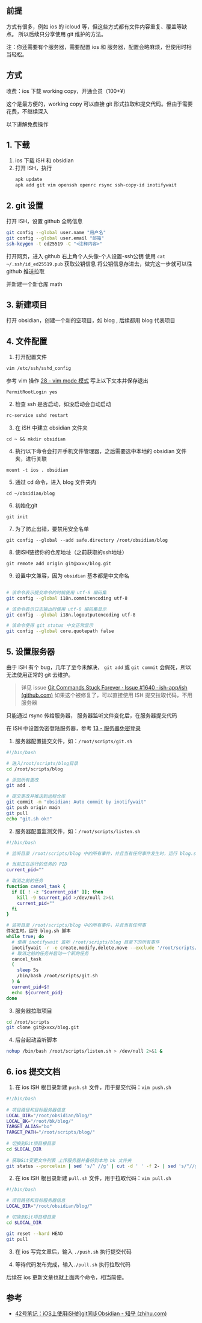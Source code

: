## 前提
方式有很多，例如 ios 的 icloud  等，但这些方式都有文件内容重复、覆盖等缺点。
所以后续只分享使用 git 维护的方法。

注：你还需要有个服务器，需要配置 ios 和 服务器，配置会略麻烦，但使用时相当轻松。

## 方式
收费：ios 下载 working copy，开通会员（100+¥）

这个是最方便的，working copy 可以直接 git 形式拉取和提交代码。但由于需要花费，不继续深入

以下讲解免费操作


## 1. 下载

1. ios 下载 iSH 和 obsidian
2. 打开 ISH，执行
	```bash
	apk update
	apk add git vim openssh openrc rsync ssh-copy-id inotifywait
	```

## 2. git 设置

打开 ISH，设置 github 全局信息
```bash
git config --global user.name "用户名"
git config --global user.email "邮箱"
ssh-keygen -t ed25519 -C "<注释内容>"
```

打开网页，进入 github 右上角个人头像-个人设置-ssh公钥 
使用 `cat ~/.ssh/id_ed25519.pub` 获取公钥信息
将公钥信息存进去，做完这一步就可以往 github 推送拉取

并新建一个新仓库 math

## 3. 新建项目
打开 obsidian，创建一个新的空项目，如 blog , 后续都用 blog 代表项目

## 4. 文件配置 
1. 打开配置文件

```bash
vim /etc/ssh/sshd_config
```

参考 vim 操作 [28 - vim mode 模式](../linux/28%20-%20vim%20mode%20模式.md)
写上以下文本并保存退出

```text
PermitRootLogin yes
```

2. 检查 ssh 是否启动，如没启动会自动启动

```bash
rc-service sshd restart
```

3. 在 iSH 中建立 obsidian 文件夹

```text
cd ~ && mkdir obsidian
```

4. 执行以下命令会打开手机文件管理器，之后需要选中本地的 obsidian 文件夹，进行关联

```text
mount -t ios . obsidian
```

5. 通过 cd 命令，进入 blog 文件夹内

```text
cd ~/obsidian/blog
```

6. 初始化git

```text
git init
```

7. 为了防止出错，要禁用安全名单

```text
git config --global --add safe.directory /root/obsidian/blog
```

8. 使iSH链接你的仓库地址（之前获取的ssh地址）

```text
git remote add origin git@xxxx/blog.git
```


9. 设置中文兼容，因为 `obsidian` 基本都是中文命名
```bash
  
# 该命令表示提交命令的时候使用 utf-8 编码集 
git config --global i18n.commitencoding utf-8 

# 该命令表示日志输出时使用 utf-8 编码集显示 
git config --global i18n.logoutputencoding utf-8

# 该命令使得 git status 中文正常显示
git config --global core.quotepath false

```


## 5. 设置服务器

由于 ISH 有个 bug，几年了至今未解决， `git add` 或 `git commit` 会假死，所以无法使用正常的 git 去维护。

> 详见  issue [Git Commands Stuck Forever · Issue #1640 · ish-app/ish (github.com)](https://github.com/ish-app/ish/issues/1640)  如果这个被修复了，可以直接使用 ISH 提交拉取代码，不用服务器


只能通过 rsync 传给服务器， 服务器监听文件变化后，在服务器提交代码

在 ISH 中设置免密登陆服务器，参考 [13 - 服务器免密登录](../linux/13%20-%20服务器免密登录.md)

1. 服务器配置提交文件，如：`/root/scripts/git.sh`
```bash
#!/bin/bash

# 进入/root/scripts/blog目录
cd /root/scripts/blog

# 添加所有更改
git add .

# 提交更改并推送到远程仓库
git commit -m "obsidian: Auto commit by inotifywait"       
git push origin main
git pull
echo "git.sh ok!"
```

2. 服务器配置监测文件，如：`/root/scripts/listen.sh`
```bash
#!/bin/bash

# 监听目录 /root/scripts/blog 中的所有事件，并且当有任何事件发生时，运行 blog.sh 脚本

# 当前正在运行的任务的 PID
current_pid=""

# 取消之前的任务
function cancel_task {
  if [[ ! -z "$current_pid" ]]; then
    kill -9 $current_pid >/dev/null 2>&1
    current_pid=""
  fi
}

# 监听目录 /root/scripts/blog 中的所有事件，并且当有任何事 
件发生时，运行 blog.sh 脚本
while true; do
  # 使用 inotifywait 监听 /root/scripts/blog 目录下的所有事件
  inotifywait -r -e create,modify,delete,move --exclude '/root/scripts/blog/.git/*' /root/scripts/blog
  # 取消之前的任务并启动一个新的任务
  cancel_task
  (
    sleep 5s
    /bin/bash /root/scripts/git.sh
  ) &
  current_pid=$!
  echo ${current_pid}
done
```

3. 服务器拉取项目
```bash
cd /root/scripts
git clone git@xxxx/blog.git
```

4. 后台起动监听脚本 
```bash
nohup /bin/bash /root/scripts/listen.sh > /dev/null 2>&1 &
```


## 6. ios 提交文档

1. 在 ios ISH 根目录新建 `push.sh` 文件，用于提交代码：`vim push.sh`
```bash
#!/bin/bash 
 
# 项目路径和目标服务器信息 
LOCAL_DIR="/root/obsidian/blog/" 
LOCAL_BK="/root/bk/blog/" 
TARGET_ALIAS="bo" 
TARGET_PATH="/root/scripts/blog/" 
  
# 切换到Git项目根目录 
cd $LOCAL_DIR 
  
# 获取Git变更文件列表 上传服务器并备份到本地 bk 文件夹
git status --porcelain | sed 's/^ //g' | cut -d ' ' -f 2- | sed 's/"//g' | xargs -I {} sh -c "rsync -lahzv '${LOCAL_DIR}{}' ${TARGET_ALIAS}:'${TARGET_PATH}{}'; rsync -lahzv '${LOCAL_DIR}{}' '${LOCAL_BK}{}'" 
```

2. 在 ios ISH 根目录新建 `pull.sh` 文件，用于拉取代码：`vim pull.sh`
```bash
#!/bin/bash

# 项目路径和目标服务器信息
LOCAL_DIR="/root/obsidian/blog/"

# 切换到Git项目根目录
cd $LOCAL_DIR

git reset --hard HEAD
git pull
```


3. 在 ios 写完文章后，输入 `./push.sh` 执行提交代码

4. 等待代码发布完成，输入`./pull.sh` 执行拉取代码

后续在 ios 更新文章也就上面两个命令，相当简便。


## 参考

- [42号笔记：iOS上使用iSH的git同步Obsidian - 知乎 (zhihu.com)](https://zhuanlan.zhihu.com/p/565028534)